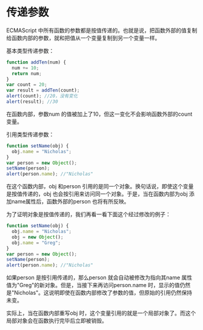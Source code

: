 # 传递参数

ECMAScript 中所有函数的参数都是按值传递的。也就是说，把函数外部的值复制给函数内部的参数，就和把值从一个变量复制到另一个变量一样。

基本类型传递参数：

```javascript
function addTen(num) {
  num += 10;
  return num;
}
var count = 20;
var result = addTen(count);
alert(count); //20，没有变化
alert(result); //30
```

在函数内部，参数num 的值被加上了10，但这一变化不会影响函数外部的count 变量。

引用类型传递参数：

```javascript
function setName(obj) {
  obj.name = "Nicholas";
}
var person = new Object();
setName(person);
alert(person.name); //"Nicholas"
```

在这个函数内部，obj 和person 引用的是同一个对象。换句话说，即使这个变量是按值传递的，obj 也会按引用来访问同一个对象。于是，当在函数内部为obj 添加name属性后，函数外部的person 也将有所反映。

为了证明对象是按值传递的，我们再看一看下面这个经过修改的例子：

```javascript
function setName(obj) {
  obj.name = "Nicholas";
  obj = new Object();
  obj.name = "Greg";
}
var person = new Object();
setName(person);
alert(person.name); //"Nicholas"
```

如果person 是按引用传递的，那么person 就会自动被修改为指向其name 属性值为"Greg"的新对象。但是，当接下来再访问person.name 时，显示的值仍然是"Nicholas"。这说明即使在函数内部修改了参数的值，但原始的引用仍然保持未变。

实际上，当在函数内部重写obj 时，这个变量引用的就是一个局部对象了。而这个局部对象会在函数执行完毕后立即被销毁。
